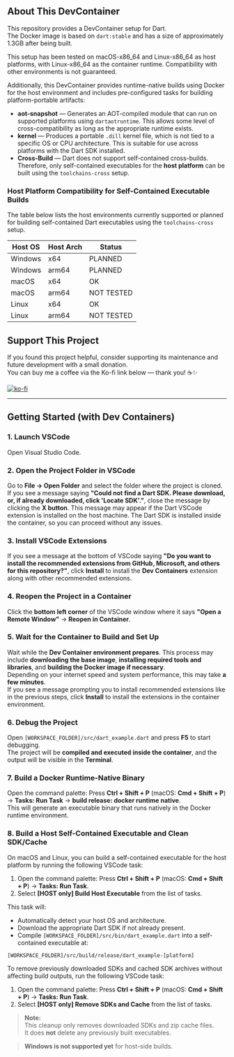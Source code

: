 ## About This DevContainer

This repository provides a DevContainer setup for Dart.  
The Docker image is based on `dart:stable` and has a size of approximately 1.3GB after being built.

This setup has been tested on macOS-x86_64 and Linux-x86_64 as host platforms, with Linux-x86_64 as the container runtime. Compatibility with other environments is not guaranteed.

Additionally, this DevContainer provides runtime-native builds using Docker for the host environment and includes pre-configured tasks for building platform-portable artifacts:

- **aot-snapshot** — Generates an AOT-compiled module that can run on supported platforms using `dartaotruntime`. This allows some level of cross-compatibility as long as the appropriate runtime exists.
- **kernel** — Produces a portable `.dill` kernel file, which is not tied to a specific OS or CPU architecture. This is suitable for use across platforms with the Dart SDK installed.
- **Cross-Build** — Dart does not support self-contained cross-builds. Therefore, only self-contained executables for the **host platform** can be built using the `toolchains-cross` setup.

### Host Platform Compatibility for Self-Contained Executable Builds

The table below lists the host environments currently supported or planned for building self-contained Dart executables using the `toolchains-cross` setup.

| Host OS | Host Arch | Status       |
|---------|-----------|--------------|
| Windows | x64       | PLANNED      |
| Windows | arm64     | PLANNED      |
| macOS   | x64       | OK           |
| macOS   | arm64     | NOT TESTED   |
| Linux   | x64       | OK           |
| Linux   | arm64     | NOT TESTED   |

## Support This Project

If you found this project helpful, consider supporting its maintenance and future development with a small donation.  
You can buy me a coffee via the Ko-fi link below — thank you! ☕✨  

[![ko-fi](https://ko-fi.com/img/githubbutton_sm.svg)](https://ko-fi.com/B0B21CR05U)

---

## Getting Started (with Dev Containers)

### 1. Launch VSCode  
Open Visual Studio Code.

### 2. Open the Project Folder in VSCode  
Go to **File → Open Folder** and select the folder where the project is cloned.  
If you see a message saying **"Could not find a Dart SDK. Please download, or, if already downloaded, click 'Locate SDK'."**, close the message by clicking the **X button**. This message may appear if the Dart VSCode extension is installed on the host machine. The Dart SDK is installed inside the container, so you can proceed without any issues.

### 3. Install VSCode Extensions  
If you see a message at the bottom of VSCode saying **"Do you want to install the recommended extensions from GitHub, Microsoft, and others for this repository?"**, click **Install** to install the **Dev Containers** extension along with other recommended extensions.

### 4. Reopen the Project in a Container  
Click the **bottom left corner** of the VSCode window where it says **"Open a Remote Window"** → **Reopen in Container**.  

### 5. Wait for the Container to Build and Set Up  
Wait while the **Dev Container environment prepares**. This process may include **downloading the base image**, **installing required tools and libraries**, and **building the Docker image if necessary**.  
Depending on your internet speed and system performance, this may take **a few minutes**.  
If you see a message prompting you to install recommended extensions like in the previous steps, click **Install** to install the extensions in the container environment.

### 6. Debug the Project  
Open `[WORKSPACE_FOLDER]/src/dart_example.dart` and press **F5** to start debugging.  
The project will be **compiled and executed inside the container**, and the output will be visible in the **Terminal**.

### 7. Build a Docker Runtime-Native Binary  
Open the command palette: Press **Ctrl + Shift + P** (macOS: **Cmd + Shift + P**) → **Tasks: Run Task** → **build release: docker runtime native**.  
This will generate an executable binary that runs natively in the Docker runtime environment.

### 8. Build a Host Self-Contained Executable and Clean SDK/Cache

On macOS and Linux, you can build a self-contained executable for the host platform by running the following VSCode task:

1. Open the command palette: Press **Ctrl + Shift + P** (macOS: **Cmd + Shift + P**) → **Tasks: Run Task**.
2. Select **[HOST only] Build Host Executable** from the list of tasks.

This task will:

- Automatically detect your host OS and architecture.
- Download the appropriate Dart SDK if not already present.
- Compile `[WORKSPACE_FOLDER]/src/bin/dart_example.dart` into a self-contained executable at:

```
[WORKSPACE_FOLDER]/src/build/release/dart_example-[platform]
```

To remove previously downloaded SDKs and cached SDK archives without affecting build outputs, run the following VSCode task:

1. Open the command palette: Press **Ctrl + Shift + P** (macOS: **Cmd + Shift + P**) → **Tasks: Run Task**.
2. Select **[HOST only] Remove SDKs and Cache** from the list of tasks.

> **Note:**  
> This cleanup only removes downloaded SDKs and zip cache files.  
> It does **not** delete any previously built executables.

> **Windows is not supported yet** for host-side builds.

